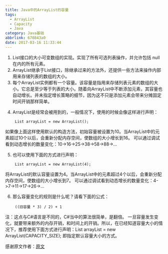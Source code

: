 ```yaml
---
title: Java中的ArrayList的容量
tags:
  - ArrayList
  - Capacity
  - Java
category: Java基础
abbrlink: 670843a0
date: 2017-03-16 11:33:44
---
```


1. List接口的大小可变数组的实现。实现了所有可选列表操作，并允许包括 null 在内的所有元素。
2. ArrayList继承于List接口，除继承过来的方法外，还提供一些方法来操作内部用来存储列表的数组的大小。
3. 每个ArrayList实例都有一个容量。该容量是指用来存储列表元素的数组的大小。它总是至少等于列表的大小。随着向ArrayList中不断添加元素，其容量也自动增长。并未指定增长策略的细节，因为这不只是添加元素会带来分摊固定时间开销那样简单。
<!-- more -->
4. ArrayList是经常会被用到的，一般情况下，使用的时候会像这样进行声明：

		List arrayList = new ArrayList();
如果像上面这样使用默认的构造方法，初始容量被设置为10。当ArrayList中的元素超过10个以后，会重新分配内存空间，使数组的大小增长到16。
可以通过调试看到动态增长的数量变化：10->16->25->38->58->88->...

5. 也可以使用下面的方式进行声明：

		List arrayList = new ArrayList(4);
将ArrayList的默认容量设置为4。当ArrayList中的元素超过4个以后，会重新分配内存空间，使数组的大小增长到7。
可以通过调试看到动态增长的数量变化：4->7->11->17->26->...

6. 那么容量变化的规则是什么呢？请看下面的公式：

		((旧容量 * 3) / 2) + 1
注：这点与C#语言是不同的，C#当中的算法很简单，是翻倍。 一旦容量发生变化，就要带来额外的内存开销，和时间上的开销。所以，在已经知道容量大小的情况下，推荐使用下面方式进行声明：List arrayList = new ArrayList(CAPACITY_SIZE); 即指定默认容量大小的方式。

感谢原文作者：[原文](http://blog.csdn.net/arui319/article/details/3557743)

